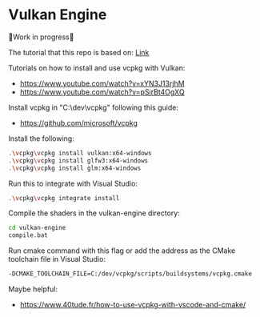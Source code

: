 # Vulkan Engine

🚧Work in progress🚧

The tutorial that this repo is based on: [Link](https://www.youtube.com/playlist?list=PL8327DO66nu9qYVKLDmdLW_84-yE4auCR)


Tutorials on how to install and use vcpkg with Vulkan:
- https://www.youtube.com/watch?v=xYN3J13rjhM
- https://www.youtube.com/watch?v=pSirBt4OgXQ

Install vcpkg in "C:\dev\vcpkg" following this guide:
- https://github.com/microsoft/vcpkg

Install the following:
```bash
.\vcpkg\vcpkg install vulkan:x64-windows
.\vcpkg\vcpkg install glfw3:x64-windows
.\vcpkg\vcpkg install glm:x64-windows
```

Run this to integrate with Visual Studio:
```bash
.\vcpkg\vcpkg integrate install
```

Compile the shaders in the vulkan-engine directory:
```bash
cd vulkan-engine
compile.bat
```

Run cmake command with this flag or add the address as the CMake toolchain file in Visual Studio:
```bash
-DCMAKE_TOOLCHAIN_FILE=C:/dev/vcpkg/scripts/buildsystems/vcpkg.cmake
```

Maybe helpful:
- https://www.40tude.fr/how-to-use-vcpkg-with-vscode-and-cmake/
